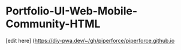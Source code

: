 # Portfolio-UI-Web-Mobile-Community-HTML

[edit here] (https://diy-pwa.dev/~/gh/piperforce/piperforce.github.io
